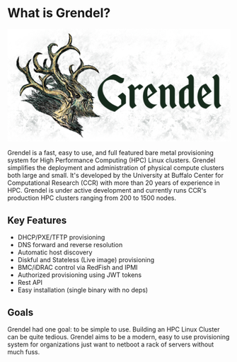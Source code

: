 # What is Grendel?

![Diagram](images/logo-lg.png)

Grendel is a fast, easy to use, and full featured bare metal provisioning
system for High Performance Computing (HPC) Linux clusters. Grendel simplifies
the deployment and administration of physical compute clusters both large and
small. It's developed by the University at Buffalo Center for Computational
Research (CCR) with more than 20 years of experience in HPC. Grendel is under
active development and currently runs CCR's production HPC clusters ranging
from 200 to 1500 nodes.

## Key Features

* DHCP/PXE/TFTP provisioning
* DNS forward and reverse resolution
* Automatic host discovery
* Diskful and Stateless (Live image) provisioning
* BMC/iDRAC control via RedFish and IPMI
* Authorized provisioning using JWT tokens
* Rest API
* Easy installation (single binary with no deps)

## Goals

Grendel had one goal: to be simple to use. Building an HPC Linux Cluster can be
quite tedious. Grendel aims to be a modern, easy to use provisioning system for
organizations just want to netboot a rack of servers without much fuss.
